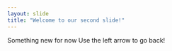 ```yaml
---
layout: slide
title: "Welcome to our second slide!"
---
```

Something new for now
Use the left arrow to go back!

